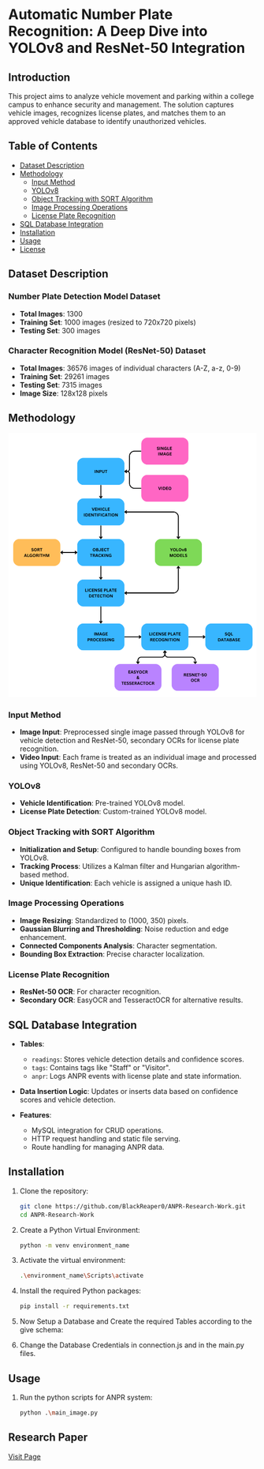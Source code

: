 # Automatic Number Plate Recognition: A Deep Dive into YOLOv8 and ResNet-50 Integration

## Introduction

This project aims to analyze vehicle movement and parking within a college campus to enhance security and management. The solution captures vehicle images, recognizes license plates, and matches them to an approved vehicle database to identify unauthorized vehicles.

## Table of Contents

- [Dataset Description](#dataset-description)
- [Methodology](#methodology)
  - [Input Method](#input-method)
  - [YOLOv8](#yolov8)
  - [Object Tracking with SORT Algorithm](#object-tracking-with-sort-algorithm)
  - [Image Processing Operations](#image-processing-operations)
  - [License Plate Recognition](#license-plate-recognition)
- [SQL Database Integration](#sql-database-integration)
- [Installation](#installation)
- [Usage](#usage)
- [License](#license)

## Dataset Description

### Number Plate Detection Model Dataset

- **Total Images**: 1300
- **Training Set**: 1000 images (resized to 720x720 pixels)
- **Testing Set**: 300 images

### Character Recognition Model (ResNet-50) Dataset

- **Total Images**: 36576 images of individual characters (A-Z, a-z, 0-9)
- **Training Set**: 29261 images
- **Testing Set**: 7315 images
- **Image Size**: 128x128 pixels

## Methodology

![Flow Chart](Flowchart.png)

### Input Method

- **Image Input**: Preprocessed single image passed through YOLOv8 for vehicle detection and ResNet-50, secondary OCRs for license plate recognition.
- **Video Input**: Each frame is treated as an individual image and processed using YOLOv8, ResNet-50 and secondary OCRs.

### YOLOv8

- **Vehicle Identification**: Pre-trained YOLOv8 model.
- **License Plate Detection**: Custom-trained YOLOv8 model.

### Object Tracking with SORT Algorithm

- **Initialization and Setup**: Configured to handle bounding boxes from YOLOv8.
- **Tracking Process**: Utilizes a Kalman filter and Hungarian algorithm-based method.
- **Unique Identification**: Each vehicle is assigned a unique hash ID.

### Image Processing Operations

- **Image Resizing**: Standardized to (1000, 350) pixels.
- **Gaussian Blurring and Thresholding**: Noise reduction and edge enhancement.
- **Connected Components Analysis**: Character segmentation.
- **Bounding Box Extraction**: Precise character localization.

### License Plate Recognition

- **ResNet-50 OCR**: For character recognition.
- **Secondary OCR**: EasyOCR and TesseractOCR for alternative results.

## SQL Database Integration

- **Tables**:
  - `readings`: Stores vehicle detection details and confidence scores.
  - `tags`: Contains tags like "Staff" or "Visitor".
  - `anpr`: Logs ANPR events with license plate and state information.
- **Data Insertion Logic**: Updates or inserts data based on confidence scores and vehicle detection.

- **Features**:
  - MySQL integration for CRUD operations.
  - HTTP request handling and static file serving.
  - Route handling for managing ANPR data.

## Installation

1. Clone the repository:
   ```bash
   git clone https://github.com/BlackReaper0/ANPR-Research-Work.git
   cd ANPR-Research-Work
   ```
2. Create a Python Virtual Environment:
   ```bash
   python -m venv environment_name
   ```
3. Activate the virtual environment:
   ```bash
   .\environment_name\Scripts\activate
   ```
4. Install the required Python packages:

   ```bash
   pip install -r requirements.txt
   ```

5. Now Setup a Database and Create the required Tables according to the give schema:

6. Change the Database Credentials in connection.js and in the main.py files.

## Usage

1. Run the python scripts for ANPR system:
   ```bash
   python .\main_image.py
   ```

## Research Paper

[Visit Page](https://ieeexplore.ieee.org/document/10498318)
